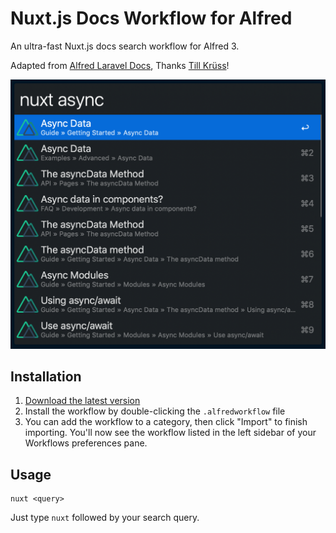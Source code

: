 # Nuxt.js Docs Workflow for Alfred

An ultra-fast Nuxt.js docs search workflow for Alfred 3.

Adapted from [Alfred Laravel Docs](https://github.com/tillkruss/alfred-laravel-docs), Thanks [Till Krüss](https://twitter.com/tillkruss)!

![Screenshot](screenshot.png)

## Installation

1. [Download the latest version](https://github.com/strebl/alfred-nuxt-docs/releases/download/v0.1.0/Nuxt.js-Docs-0.1.0.alfredworkflow)
2. Install the workflow by double-clicking the `.alfredworkflow` file
3. You can add the workflow to a category, then click "Import" to finish importing. You'll now see the workflow listed in the left sidebar of your Workflows preferences pane.

## Usage

```
nuxt <query>
```

Just type `nuxt` followed by your search query.
